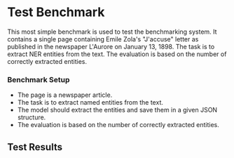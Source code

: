 # Test Benchmark
This most simple benchmark is used to test the benchmarking system. It contains a single page containing 
Emile Zola's "J'accuse" letter as published in the newspaper L'Aurore on January 13, 1898. The task is to
extract NER entities from the text. The evaluation is based on the number of correctly extracted entities.

### Benchmark Setup
- The page is a newspaper article.
- The task is to extract named entities from the text.
- The model should extract the entities and save them in a given JSON structure.
- The evaluation is based on the number of correctly extracted entities.


## Test Results

